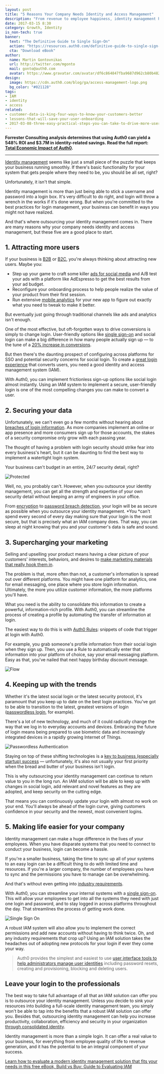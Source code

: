 ```yaml
---
layout: post
title: "5 Reasons Your Company Needs Identity and Access Management"
description: "From revenue to employee happiness, identity management has more to offer than you might think."
date: 2017-03-15 8:30
category: Growth, Identity
is_non-tech: true
banner:
  text: "The Definitive Guide to Single Sign-On"
  action: "https://resources.auth0.com/definitive-guide-to-single-sign-on/?utm_source=blog"
  cta: "Download eBook"
author:
  name: Martin Gontovnikas
  url: http://twitter.com/mgonto
  mail: gonto@auth0.com
  avatar: https://www.gravatar.com/avatar/df6c864847fba9687d962cb80b482764??s=60
design:
  image: https://cdn.auth0.com/blog/ga/access-management-logo.png
  bg_color: "#021128"
tags:
- IAM
- identity
- access
related:
- customer-data-is-king-four-ways-to-know-your-customers-better
- lessons-that-will-save-your-user-onboarding
- 2017-03-08-three-easy-practical-steps-you-can-take-to-drive-more-users-to-convert
---
```


<div class="alert alert-info alert-icon">
  <i class="icon-budicon-500"></i>
  <strong>Forrester Consulting analysis determines that using Auth0 can yield a 548% ROI and $3.7M in identity-related savings. Read the full report: <a href="https://resources.auth0.com/forrester-tei-research-case-study/">Total Economic Impact of Auth0</a>.</strong>
</div>

---
[Identity management](https://resources.auth0.com/build-vs-buy-evaluating-identity-management/?utm_source=blog) seems like just a small piece of the puzzle that keeps your business running smoothly. If there's basic functionality for your system that gets people where they need to be, you should be all set, right?

Unfortunately, it isn't that simple.

Identity management is more than just being able to stick a username and password into a login box. It's very difficult to do right, and login will throw a wrench in the works if it's done wrong. But when you're committed to the best practices for login management, your business can benefit in ways you might not have realized.

And that's where outsourcing your identity management comes in. There are many reasons why your company needs identity and access management, but these five are a good place to start.

## 1. Attracting more users

If your business is [B2B](https://auth0.com/b2b-enterprise-identity-management) or [B2C](https://auth0.com/b2c-customer-identity-management), you're always thinking about attracting new users. Maybe you:

* Step up your game to craft some killer [ads for social media](https://adespresso.com/) and A/B test your ads with a platform like AdEspresso to get the best results from your ad budget.
* Reconfigure your onboarding process to help people realize the value of your product from their first session.
* Run extensive [mobile analytics](https://amplitude.com/mobile-analytics) for your new app to figure out exactly what you need to tweak to make it better.

But eventually just going through traditional channels like ads and analytics isn't enough.

One of the most effective, but oft-forgotten ways to drive conversions is simply to change login. User-friendly options like [single sign-on](https://auth0.com/docs/sso?utm_source=twitter&utm_medium=vc&utm_campaign=social_media_vids) and social login can make a big difference in how many people actually sign up — to the tune of a [20% increase in conversions](https://auth0.com/blog/how-to-use-social-login-to-drive-your-apps-growth/).

But then there's the daunting prospect of configuring across platforms for SSO and potential security concerns for social login. To create a [great login experience](https://auth0.com/blog/bad-login-experiences/?utm_source=twitter&utm_medium=sc&utm_campaign=bad_login) that converts users, you need a good identity and access management system (IAM).

With Auth0, you can implement frictionless sign-up options like social login almost instantly. Using an IAM system to implement a secure, user-friendly login is one of the most compelling changes you can make to convert a user.

## 2. Securing your data

Unfortunately, we can't even go a few months without hearing about [breaches of login information](http://www.telegraph.co.uk/news/2016/11/17/three-mobile-cyber-hack--six-million-customers-private-data-at-r/). As more companies implement an online or app presence and more consumers sign up for those accounts, the stakes of a security compromise only grow with each passing year.

The thought of having a problem with login security should strike fear into every business's heart, but it can be daunting to find the best way to implement a watertight login system.

Your business can't budget in an entire, 24/7 security detail, right?

![Protected](https://cdn.auth0.com/blog/flow/protected.png)

Well, no, you probably can't. However, when you outsource your identity management, you can get all the strength and expertise of your own security detail without keeping an army of engineers in your office.

From [encryption](https://auth0.com/security) to [password breach detection](https://auth0.com/blog/announcing-password-breach-detection/), your login will be as secure as possible when you outsource your identity management. *You *can't spend every second of every day making sure that your login is the most secure, but that is precisely what an IAM company does. That way, you can sleep at night knowing that you and your customer's data is safe and sound.

## 3. Supercharging your marketing

Selling and upselling your product means having a clear picture of your customers' interests, behaviors, and desires to [make marketing materials that really hook them in](https://auth0.com/blog/5-killer-email-strategies-for-lifecycle-marketing/).

The problem is that, more often than not, a customer's information is spread out over different platforms. You might have one platform for analytics, one for email messaging, one place where you store login information. Ultimately, the more you utilize customer information, the more platforms you'll have.

What you need is the ability to consolidate this information to create a powerful, information-rich profile. With Auth0, you can streamline the process of creating a profile by automating the transfer of information at login.

The easiest way to do this is with [Auth0 Rules](https://auth0.com/docs/rules): snippets of code that trigger at login with Auth0.

For example, you grab someone's profile information from their social login when they sign up. Then, you use a Rule to automatically enter that information into your platform of choice, say your email messaging platform. Easy as that, you've nailed that next happy birthday discount message.

![Flow](https://cdn.auth0.com/blog/flow/flow.png)

## 4. Keeping up with the trends

Whether it's the latest social login or the latest security protocol, it's paramount that you keep up to date on the best login practices. You've got to be able to transition to the latest, greatest versions of login ([passwordless login](https://auth0.com/blog/analysis-of-passwordless-connections/), for example).

There's a lot of new technology, and much of it could radically change the way that we log in to everyday accounts and devices. Embracing the future of login means being prepared to use biometric data and increasingly integrated devices in a rapidly growing Internet of Things.

![Passwordless Authentication](https://cdn.auth0.com/blog/flow/passwordless-authentication.png)

Staying on top of these shifting technologies is a [key to business (especially startup) success](https://auth0.com/blog/why-staying-agile-is-key-to-startup-success/) — unfortunately, it's also not usually your first priority when the bread and butter of your business isn't login.

This is why outsourcing your identity management can continue to return value to you in the long run. An IAM solution will be able to keep up with changes in social login, add relevant and novel features as they are adopted, and keep security on the cutting edge.

That means you can continuously update your login with almost no work on your end. You'll always be ahead of the login curve, giving customers confidence in your security and the newest, most convenient logins.

## 5. Making life easier for your company

Identity management can make a huge difference in the lives of your employees. When you have disparate systems that you need to connect to conduct your business, login can become a hassle.

If you're a smaller business, taking the time to sync up all of your systems to an easy login can be a difficult thing to do with limited time and resources. If you're a larger company, the number of employees you have to sync and the permissions you have to manage can be overwhelming.

And that's without even getting into [industry requirements](https://auth0.com/blog/how-real-state-companies-can-implement-open-id-connect-with-auth0/).

With Auth0, you can streamline your internal systems with a [single sign-on](https://auth0.com/learn/single-sign-on-in-3-steps/). This will allow your employees to get into all the systems they need with just one login and password, and to stay logged in across platforms throughout the day. That streamlines the process of getting work done.

![Single Sign On](https://cdn.auth0.com/blog/flow/bg-login.png)

A robust IAM system will also allow you to implement the correct permissions and add new accounts without having to think twice. Oh, and any industry requirements that crop up? Using an IAM solution takes the headaches out of adopting new protocols for your login if ever they come your way.

> Auth0 provides the simplest and easiest to use [user interface tools to help administrators manage user identities](https://auth0.com/user-management) including password resets, creating and provisioning, blocking and deleting users.

## Leave your login to the professionals

The best way to take full advantage of all that an IAM solution can offer you is to outsource your identity management. Unless you decide to sink your resources into building a full-scale identity management team, you simply won't be able to tap into the benefits that a robust IAM solution can offer you. Besides that, outsourcing identity management can help you increase productivity, collaboration, efficiency and security in your organization [through consolidated identity](https://auth0.com/b2e-identity-management-for-employees).

Identity management is more than a simple login. It can offer a real value to your business, for everything from employee quality of life to revenue generation, and it has the potential to be an integral component of your success.

[Learn how to evaluate a modern identity management solution that fits your needs in this free eBook, Build vs Buy: Guide to Evaluating IAM](https://resources.auth0.com/build-vs-buy-evaluating-identity-management/?utm_source=blog)
